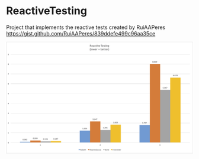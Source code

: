 # ReactiveTesting

Project that implements the reactive tests created by RuiAAPeres https://gist.github.com/RuiAAPeres/839ddefe499c96aa35ce

![ScreenShot](/ReactiveTestingResults.png)
